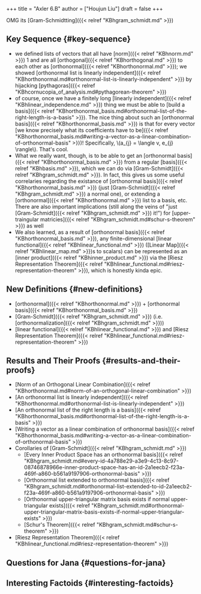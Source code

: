 +++
title = "Axler 6.B"
author = ["Houjun Liu"]
draft = false
+++

OMG its [Gram-Schmidtting]({{< relref "KBhgram_schmidt.md" >}})


## Key Sequence {#key-sequence}

-   we defined lists of vectors that all have [norm]({{< relref "KBhnorm.md" >}}) 1 and are all [orthogonal]({{< relref "KBhorthogonal.md" >}}) to each other as [orthonormal]({{< relref "KBhorthonormal.md" >}}); we showed [orthonormal list is linearly independent]({{< relref "KBhorthonormal.md#orthonormal-list-is-linearly-independent" >}}) by hijacking [pythagoras]({{< relref "KBhcornucopia_of_analysis.md#pythagorean-theorem" >}})
-   of course, once we have a finitely long [linearly independent]({{< relref "KBhlinear_independence.md" >}}) thing we must be able to [build a basis]({{< relref "KBhorthonormal_basis.md#orthonormal-list-of-the-right-length-is-a-basis" >}}). The nice thing about such an [orthonormal basis]({{< relref "KBhorthonormal_basis.md" >}}) is that for every vector [we know precisely what its coefficients have to be]({{< relref "KBhorthonormal_basis.md#writing-a-vector-as-a-linear-combination-of-orthonormal-basis" >}})! Specifically, \\(a\_{j} = \langle v, e\_{j} \rangle\\). That's cool.
-   What we really want, though, is to be able to get an [orthonormal basis]({{< relref "KBhorthonormal_basis.md" >}}) from a regular [basis]({{< relref "KBhbasis.md" >}}), which we can do via [Gram-Schmidt]({{< relref "KBhgram_schmidt.md" >}}). In fact, this gives us some useful correlaries regarding the existance of [orthonormal basis]({{< relref "KBhorthonormal_basis.md" >}}) (just [Gram-Schmidt]({{< relref "KBhgram_schmidt.md" >}}) a normal one), or extending a [orthonormal]({{< relref "KBhorthonormal.md" >}}) list to a basis, etc. There are also important implications (still along the veins of "just [Gram-Schmidt]({{< relref "KBhgram_schmidt.md" >}}) it!") for [upper-traingular matricies]({{< relref "KBhgram_schmidt.md#schur-s-theorem" >}}) as well
-   We also learned, as a result of [orthonormal basis]({{< relref "KBhorthonormal_basis.md" >}}), any finite-dimensional [linear functional]({{< relref "KBhlinear_functional.md" >}}) ([Linear Map]({{< relref "KBhlinear_map.md" >}})s to scalars) can be represented as an [inner product]({{< relref "KBhinner_product.md" >}}) via the [Riesz Representation Theorem]({{< relref "KBhlinear_functional.md#riesz-representation-theorem" >}}), which is honestly kinda epic.


## New Definitions {#new-definitions}

-   [orthonormal]({{< relref "KBhorthonormal.md" >}}) + [orthonormal basis]({{< relref "KBhorthonormal_basis.md" >}})
-   [Gram-Schmidt]({{< relref "KBhgram_schmidt.md" >}}) (i.e. [orthonormalization]({{< relref "KBhgram_schmidt.md" >}}))
-   [linear functional]({{< relref "KBhlinear_functional.md" >}}) and [Riesz Representation Theorem]({{< relref "KBhlinear_functional.md#riesz-representation-theorem" >}})


## Results and Their Proofs {#results-and-their-proofs}

-   [Norm of an Orthogonal Linear Combination]({{< relref "KBhorthonormal.md#norm-of-an-orthogonal-linear-combination" >}})
-   [An orthonormal list is linearly independent]({{< relref "KBhorthonormal.md#orthonormal-list-is-linearly-independent" >}})
-   [An orthonormal list of the right length is a basis]({{< relref "KBhorthonormal_basis.md#orthonormal-list-of-the-right-length-is-a-basis" >}})
-   [Writing a vector as a linear combination of orthonormal basis]({{< relref "KBhorthonormal_basis.md#writing-a-vector-as-a-linear-combination-of-orthonormal-basis" >}})
-   Corollaries of [Gram-Schmidt]({{< relref "KBhgram_schmidt.md" >}})
    -   [Every Inner Product Space has an orthonormal basis]({{< relref "KBhgram_schmidt.md#every-id-4a788e29-a3e9-4c13-8c97-08746878966e-inner-product-space-has-an-id-2a1eecb2-f23a-469f-a860-b561a9197906-orthonormal-basis" >}})
    -   [Orthonormal list extended to orthonormal basis]({{< relref "KBhgram_schmidt.md#orthonormal-list-extended-to-id-2a1eecb2-f23a-469f-a860-b561a9197906-orthonormal-basis" >}})
    -   [Orthonormal upper-triangular matrix basis exists if normal upper-triangular exists]({{< relref "KBhgram_schmidt.md#orthonormal-upper-triangular-matrix-basis-exists-if-normal-upper-triangular-exists" >}})
    -   [Schur's Theorem]({{< relref "KBhgram_schmidt.md#schur-s-theorem" >}})
-   [Riesz Representation Theorem]({{< relref "KBhlinear_functional.md#riesz-representation-theorem" >}})


## Questions for Jana {#questions-for-jana}


## Interesting Factoids {#interesting-factoids}